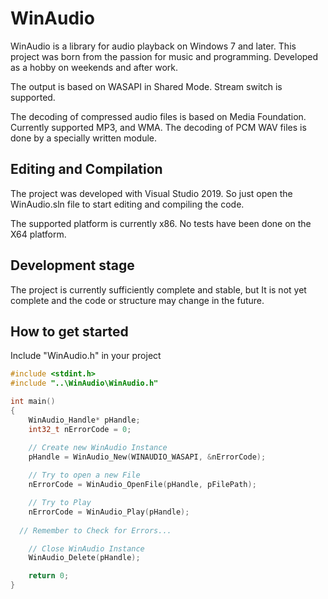# WinAudio
WinAudio is a library for audio playback on Windows 7 and later. This project was born from the passion for music and programming. Developed as a hobby on weekends and after work.

The output is based on WASAPI in Shared Mode. Stream switch is supported.

The decoding of compressed audio files is based on Media Foundation. Currently supported MP3, and WMA. The decoding of PCM WAV files is done by a specially written module.

## Editing and Compilation
The project was developed with Visual Studio 2019. So just open the WinAudio.sln file to start editing and compiling the code.

The supported platform is currently x86. No tests have been done on the X64 platform.

## Development stage
The project is currently sufficiently complete and stable, but It is not yet complete and the code or structure may change in the future.

## How to get started
Include "WinAudio.h" in your project

```c
#include <stdint.h>
#include "..\WinAudio\WinAudio.h"

int main()
{
	WinAudio_Handle* pHandle;
	int32_t nErrorCode = 0;

	// Create new WinAudio Instance
	pHandle = WinAudio_New(WINAUDIO_WASAPI, &nErrorCode);
	
	// Try to open a new File
	nErrorCode = WinAudio_OpenFile(pHandle, pFilePath);	

	// Try to Play
	nErrorCode = WinAudio_Play(pHandle);
  
  // Remember to Check for Errors...

	// Close WinAudio Instance
	WinAudio_Delete(pHandle);

	return 0;
}
```
